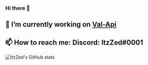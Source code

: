 ### Hi there 👋

## 🔭 I’m currently working on [Val-Api](https://github.com/ItzZed/val-api "Incomplete Valorant API Wrapper")
## 📫 How to reach me: Discord: ItzZed#0001

![ItzZed's GitHub stats](https://github-readme-stats.vercel.app/api?username=ItzZed&show_icons=true&theme=nord)
